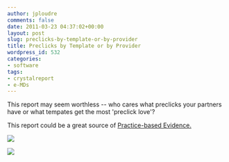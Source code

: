 ```yaml
---
author: jploudre
comments: false
date: 2011-03-23 04:37:02+00:00
layout: post
slug: preclicks-by-template-or-by-provider
title: Preclicks by Template or by Provider
wordpress_id: 532
categories:
- software
tags:
- crystalreport
- e-MDs
---
```


This report may seem worthless -- who cares what preclicks your partners have or what tempates get the most 'preclick love'?

This report could be a great source of [Practice-based Evidence.](http://unchart.com/2011/practice-based-evidence/)

![](http://unchart.com/wp-content/uploads/2011/03/preclick-by-template.png)

![](http://unchart.com/wp-content/uploads/2011/03/preclick-by-provider.png)
